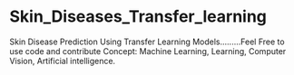 # Skin_Diseases_Transfer_learning
Skin Disease Prediction Using Transfer Learning Models.........Feel Free to use code and contribute
Concept: Machine Learning,  Learning, Computer Vision, Artificial intelligence.

